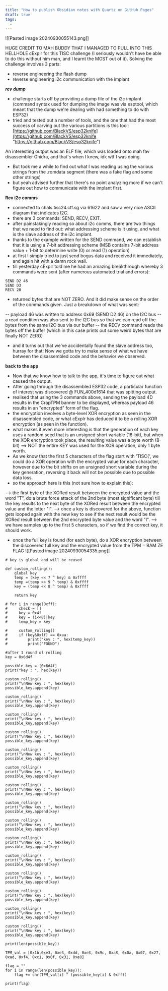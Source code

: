 ```yaml
---
title: "How to publish Obsidian notes with Quartz on GitHub Pages"
draft: true
tags:
  - 
---
```

![[Pasted image 20240930055143.png]]

HUGE CREDIT TO MAH BUDDY THAT I MANAGED TO PULL INTO THIS HELLHOLE cExplr for this TISC challenge (I seriously wouldn't have be able to do this without him man, and I learnt the MOST out of it). Solving the challenge involves 3 parts:

- reverse engineering the flash dump
- reverse engineering i2c communication with the implant

**_rev dump_**

- challenge starts off by providing a dump file of the i2c implant (command syntax used for dumping the image was via esptool, which meant that the dump we're dealing with had something to do with ESP32)
- tried and tested out a number of tools, and the one that had the most success of carving out the various partitions is this tool: [https://github.com/BlackVS/esp32knife](https://github.com/BlackVS/esp32knife "https://github.com/BlackVS/esp32knife")

An interesting output was an ELF file, which was loaded onto mah fav disassembler Ghidra, and that's when I knew, idk wtf I was doing.

- But took me a while to find out what I was reading using the various strings from the .romdata segment (there was a fake flag and some other strings)
- but yeah advised further that there's no point analyzing more if we can't figure out how to communicate with the implant first.

**Rev i2c comms**

- connected to chals.tisc24.ctf.sg via 61622 and saw a very nice ASCII diagram that indicates I2C.
- there are 3 commands: SEND, RECV, EXIT.
- after painstakingly reading so about i2c comms, there are two things that we need to find out: what addressing scheme is it using, and what is the slave address of the i2c implant.
- thanks to the example written for the SEND command, we can establish that it is using a 7-bit addressing scheme (MSB contains 7-bit address value + 1-bit to determine write (0) or read (1) operation)
- at first I simply tried to just send bogus data and received it immediately, and again hit with a damn rock wall.
- till yesterday cExplr told me he had an amazing breakthrough whereby 3 commands were sent (after numerous automated trial and errors):
```
SEND D2 46 
SEND D3 
RECV 20
```

- returned bytes that are NOT ZERO. And it did make sense on the order of the commands given. Just a breakdown of what was sent:

-- payload 46 was written to address 0x69 (SEND D2 46) on the I2C bus -- a read condition was also sent to the I2C bus so that we can read off the bytes from the same I2C bus via our buffer -- the RECV command reads the bytes off the buffer (which in this case prints out some weird bytes that are finally NOT ZERO)

- and it turns out that we've accidentally found the slave address too, hurray for that! Now we gotta try to make sense of what we have between the disassembled code and the behavior we observed.


**back to the app**

- Now that we know how to talk to the app, it's time to figure out what caused the output.
- After going through the disassembled ESP32 code, a particular function of interest was discovered @ FUN_400d1614 that was spitting output.
- realised that using the 3 commands above, sending the payload 4D results in the CrapTPM banner to be displayed, whereas payload 46 results in an "encrypted" form of the flag.
- the encryption involves a byte-level XOR encryption as seen in the disassembled code, or what cExplr has deduced it to be a rolling XOR encryption (as seen in the function).
- what makes it even more interesting is that the generation of each key uses a random seed that is an unsigned short variable (16-bit), but when the XOR encryption took place, the resulting value was a byte worth (8-bit) ==> NOT the entire KEY was used for the XOR operation, only 1 byte worth.
- As we know that the first 5 characters of the flag start with 'TISC{', we could do a XOR operation with the encrypted value for each character, however due to the bit shifts on an unsigned short variable during the key generation, reversing it back will not be possible due to possible data loss.
- so the approach here is this (not sure how to explain this):

--> the first byte of the XORed result between the encrypted value and the word "T", do a brute force attack of the 2nd byte (most significant byte) till the key results to the next byte of the XORed result between the encrypted value and the letter "I". --> once a key is discovered for the above, function gets looped again with the new key to see if the next result would be the XORed result between the 2nd encrypted byte value and the word "I". --> we have samples up to the first 5 characters, so if we find the correct key, it should work.

- once the full key is found (for each byte), do a XOR encryption between the discovered full key and the encrypted value from the TPM = BAM ZE FLAG
![[Pasted image 20240930054335.png]]

```
# key is global and will be reused

def custom_rolling():
    global key
    temp = (key << 7 ^ key) & 0xffff
    temp =(temp >> 9 ^ temp) & 0xffff  
    key = (temp << 8 ^ temp) & 0xffff

    return key

# for i in range(0xff):
#     check = []
#     key = 0x4f
#     key = (i<<8)|key
#     temp_key = key

#     custom_rolling()
#     if (key&0xff) == 0xaa:
#         print("key : ", hex(temp_key))
#         print("FOUND")

#after 1 round of rolling
key = 0x6d4f

possible_key = [0x6d4f]
print("key : ", hex(key))

custom_rolling()
print("\nNew key : ", hex(key))
possible_key.append(key)

custom_rolling()
print("\nNew key : ", hex(key))
possible_key.append(key)

custom_rolling()
print("\nNew key : ", hex(key))
possible_key.append(key)

custom_rolling()
print("\nNew key : ", hex(key))
possible_key.append(key)

custom_rolling()
print("\nNew key : ", hex(key))
possible_key.append(key)

custom_rolling()
print("\nNew key : ", hex(key))
possible_key.append(key)

custom_rolling()
print("\nNew key : ", hex(key))
possible_key.append(key)

custom_rolling()
print("\nNew key : ", hex(key))
possible_key.append(key)

custom_rolling()
print("\nNew key : ", hex(key))
possible_key.append(key)

custom_rolling()
print("\nNew key : ", hex(key))
possible_key.append(key)

custom_rolling()
print("\nNew key : ", hex(key))
possible_key.append(key)

custom_rolling()
print("\nNew key : ", hex(key))
possible_key.append(key)

custom_rolling()
print("\nNew key : ", hex(key))
possible_key.append(key)

custom_rolling()
print("\nNew key : ", hex(key))
possible_key.append(key)

custom_rolling()
print("\nNew key : ", hex(key))
possible_key.append(key)

print(len(possible_key))

TPM_val = [0x1b,0xe3, 0xe3, 0xdd, 0xe3, 0x9c, 0xa8, 0x0a, 0x07, 0x27, 0xad, 0xf4, 0xc1, 0x0f, 0x31, 0xe8]

flag = ""
for i in range(len(possible_key)):
    flag += chr(TPM_val[i] ^ (possible_key[i] & 0xff))

print(flag)

```
